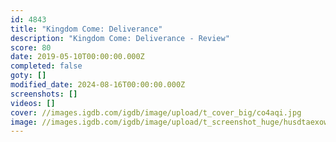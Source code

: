 ```yaml
---
id: 4843
title: "Kingdom Come: Deliverance"
description: "Kingdom Come: Deliverance - Review"
score: 80
date: 2019-05-10T00:00:00.000Z
completed: false
goty: []
modified_date: 2024-08-16T00:00:00.000Z
screenshots: []
videos: []
cover: //images.igdb.com/igdb/image/upload/t_cover_big/co4aqi.jpg
image: //images.igdb.com/igdb/image/upload/t_screenshot_huge/husdtaexowgllpe3ho5n.jpg
---
```

